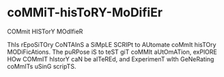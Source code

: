 # coMMiT-hisToRY-MoDifiEr
COMmit HISTorY MOdIfieR

ThIs rEpoSiTOry CoNTAInS a SiMpLE SCRIPt to AUtomate coMmIt hisTOry MODiFicAtions. The puRPose iS to teST giT coMMIt aUtOmATion, exPlORE HOw COMmIT hIstorY caN be alTeREd, and ExperimenT wIth GeNeRating coMmITs uSinG scripTS.
